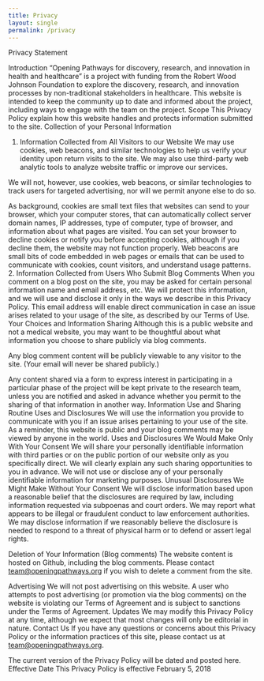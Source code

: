 ```yaml
---
title: Privacy
layout: single
permalink: /privacy
---
```

Privacy Statement

Introduction
“Opening Pathways for discovery, research, and innovation in health and healthcare” is a project with funding from the Robert Wood Johnson Foundation to explore the discovery, research, and innovation processes by non-traditional stakeholders in healthcare. This website is intended to keep the community up to date and informed about the project, including ways to engage with the team on the project.
Scope
This Privacy Policy explain how this website handles and protects information submitted to the site. 
Collection of your Personal Information
1. Information Collected from All Visitors to our Website
We may use cookies, web beacons, and similar technologies to help us verify your identity upon return visits to the site. We may also use third-party web analytic tools to analyze website traffic or improve our services. 

We will not, however, use cookies, web beacons, or similar technologies to track users for targeted advertising, nor will we permit anyone else to do so.

As background, cookies are small text files that websites can send to your browser, which your computer stores, that can automatically collect server domain names, IP addresses, type of computer, type of browser, and information about what pages are visited. You can set your browser to decline cookies or notify you before accepting cookies, although if you decline them, the website may not function properly. Web beacons are small bits of code embedded in web pages or emails that can be used to communicate with cookies, count visitors, and understand usage patterns.
2. Information Collected from Users Who Submit Blog Comments
When you comment on a blog post on the site, you may be asked for certain personal information name and email address, etc. We will protect this information, and we will use and disclose it only in the ways we describe in this Privacy Policy. This email address will enable direct communication in case an issue arises related to your usage of the site, as described by our Terms of Use. 
Your Choices and Information Sharing
Although this is a public website and not a medical website, you may want to be thoughtful about what information you choose to share publicly via blog comments. 

Any blog comment content will be publicly viewable to any visitor to the site. (Your email will never be shared publicly.)

Any content shared via a form to express interest in participating in a particular phase of the project will be kept private to the research team, unless you are notified and asked in advance whether you permit to the sharing of that information in another way. 
Information Use and Sharing
Routine Uses and Disclosures
We will use the information you provide to communicate with you if an issue arises pertaining to your use of the site.
As a reminder, this website is public and your blog comments may be viewed by anyone in the world. 
Uses and Disclosures We Would Make Only With Your Consent
We will share your personally identifiable information with third parties or on the public portion of our website only as you specifically direct. We will clearly explain any such sharing opportunities to you in advance.
We will not use or disclose any of your personally identifiable information for marketing purposes.
Unusual Disclosures We Might Make Without Your Consent
We will disclose information based upon a reasonable belief that the disclosures are required by law, including information requested via subpoenas and court orders.
We may report what appears to be illegal or fraudulent conduct to law enforcement authorities.
We may disclose information if we reasonably believe the disclosure is needed to respond to a threat of physical harm or to defend or assert legal rights.

Deletion of Your Information (Blog comments)
The website content is hosted on Github, including the blog comments. Please contact team@openingpathways.org if you wish to delete a comment from the site.

Advertising
We will not post advertising on this website. A user who attempts to post advertising (or promotion via the blog comments) on the website is violating our Terms of Agreement and is subject to sanctions under the Terms of Agreement.
Updates
We may modify this Privacy Policy at any time, although we expect that most changes will only be editorial in nature.
Contact Us
If you have any questions or concerns about this Privacy Policy or the information practices of this site, please contact us at team@openingpathways.org. 

The current version of the Privacy Policy will be dated and posted here.
Effective Date
This Privacy Policy is effective February 5, 2018
